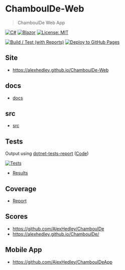# ChamboulDe-Web

> ChamboulDe Web App

[![C#](https://img.shields.io/badge/c%23-%23239120.svg?style=for-the-badge&logo=c-sharp&logoColor=white)](https://learn.microsoft.com/en-us/dotnet/csharp/)
[![Blazor](https://img.shields.io/badge/blazor-%235C2D91.svg?style=for-the-badge&logo=blazor&logoColor=white)](https://dotnet.microsoft.com/en-us/apps/aspnet/web-apps/blazor)
[![License: MIT](https://img.shields.io/badge/License-MIT-lightgrey.svg?style=for-the-badge)](LICENSE) <!-- https://opensource.org/licenses/MIT -->

[![Build / Test (with Reports)](https://github.com/AlexHedley/ChamboulDe-Web/actions/workflows/build-test.yml/badge.svg)](https://github.com/AlexHedley/ChamboulDe-Web/actions/workflows/build-test.yml)
[![Deploy to GitHub Pages](https://github.com/AlexHedley/ChamboulDe-Web/actions/workflows/deploy-site.yml/badge.svg)](https://github.com/AlexHedley/ChamboulDe-Web/actions/workflows/deploy-site.yml)

## Site

- https://alexhedley.github.io/ChamboulDe-Web

## docs

- [docs](docs/README.md)

## src

- [src](src/README.md)

## Tests

Output using [dotnet-tests-report](https://github.com/marketplace/actions/dotnet-tests-report) ([Code](https://github.com/zyborg/dotnet-tests-report))

[![Tests](https://gist.githubusercontent.com/AlexHedley/1816533885fd3c859d2ce0d4ba6f3260/raw/ChamboulDe_blazor_tests.md_badge.svg "Tests")](https://gist.github.com/AlexHedley/1816533885fd3c859d2ce0d4ba6f3260)

- [Results](https://gist.github.com/AlexHedley/1816533885fd3c859d2ce0d4ba6f3260)

## Coverage

- [Report](https://alexhedley.github.io/ChamboulDe-Web/coverage/)

## Scores

- https://github.com/AlexHedley/ChamboulDe
- https://alexhedley.github.io/ChamboulDe/

## Mobile App

- https://github.com/AlexHedley/ChamboulDeApp
